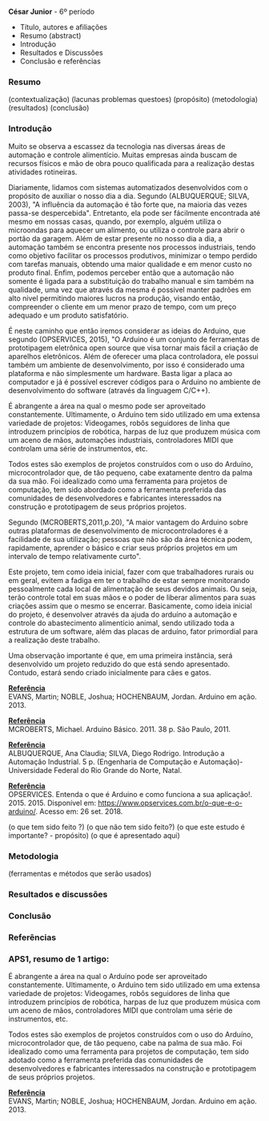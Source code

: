**César Junior**  - 6º período

- Título, autores e afiliações
- Resumo (abstract)
- Introdução
- Resultados e Discussões
- Conclusão e referências

### Resumo

(contextualização)
(lacunas problemas questoes)
(propósito)
(metodologia)
(resultados)
(conclusão)

### Introdução

Muito se observa a escassez da tecnologia nas diversas áreas de automação e controle alimentício. Muitas empresas ainda buscam de recursos físicos e mão de obra pouco qualificada para a realização destas atividades rotineiras.

Diariamente, lidamos com sistemas automatizados desenvolvidos com o propósito de auxiliar o nosso dia a dia. Segundo (ALBUQUERQUE; SILVA, 2003), "A influência da automação é tão forte que, na maioria das vezes passa-se despercebida". Entretanto, ela pode ser fácilmente encontrada até mesmo em nossas casas, quando, por exemplo, alguém utiliza o microondas para aquecer um alimento, ou utiliza o controle para abrir o portão da garagem. Além de estar presente no nosso dia a dia, a automação também se encontra presente nos processos industriais, tendo como objetivo facilitar os processos produtivos, minimizar o tempo perdido com tarefas manuais, obtendo uma maior qualidade e em menor custo no produto final. Enfim, podemos perceber então que a automação não somente é ligada para a substituição do trabalho manual e sim também na qualidade, uma vez que através da mesma é possivel manter padrões em alto nivel permitindo maiores lucros na produção, visando então, compreender o cliente em um menor prazo de tempo, com um preço adequado e um produto satisfatório. 

É neste caminho que então iremos considerar as ideias do Arduino, que segundo (OPSERVICES, 2015), "O Arduino é um conjunto de ferramentas de prototipagem eletrônica open source que visa tornar mais fácil a criação de aparelhos eletrônicos. Além de oferecer uma placa controladora, ele possui também um ambiente de desenvolvimento, por isso é considerado uma plataforma e não simplesmente um hardware. Basta ligar a placa ao computador e já é possível escrever códigos para o Arduino no ambiente de desenvolvimento do software (através da linguagem C/C++).

É abrangente a área na qual o mesmo pode ser aproveitado constantemente. Ultimamente, o Arduíno tem sido utilizado em uma extensa variedade de projetos: Videogames, robôs seguidores de linha que introduzem princípios de robótica, harpas de luz que produzem música com um aceno de mãos, automações industriais, controladores MIDI que controlam uma série de instrumentos, etc.

Todos estes são exemplos de projetos construídos com o uso do Arduíno, microcontrolador que, de tão pequeno, cabe exatamente dentro da palma da sua mão. Foi idealizado como uma ferramenta para projetos de computação, tem sido abordado como a ferramenta preferida das comunidades de desenvolvedores e fabricantes interessados na construção e prototipagem de seus próprios projetos. 

Segundo (MCROBERTS,2011,p.20), "A maior vantagem do Arduino sobre outras plataformas de desenvolvimento de
microcontroladores é a facilidade de sua utilização; pessoas que não são da área
técnica podem, rapidamente, aprender o básico e criar seus próprios projetos em
um intervalo de tempo relativamente curto".

Este projeto, tem como ideia inicial, fazer com que trabalhadores rurais ou em geral, evitem a fadiga em ter o trabalho de estar sempre monitorando pessoalmente cada local de alimentação de seus devidos animais. Ou seja, terão controle total em suas mãos e o poder de liberar alimentos para suas criações assim que o mesmo se encerrar. Basicamente, como ideia inicial do projeto, é desenvolver através da ajuda do arduíno a automação e controle do abastecimento alimentício animal, sendo utilizado toda a estrutura de um software, além das placas de arduíno, fator primordial para a realização deste trabalho.

Uma observação importante é que, em uma primeira instância, será desenvolvido um projeto reduzido do que está sendo apresentado. Contudo, estará sendo criado inicialmente para cães e gatos.


[**Referência**](https://books.google.com.br/books?hl=pt-BR&lr=&id=tig0CgAAQBAJ&oi=fnd&pg=PA8&dq=sensores+arduino&ots=mRivfj5t2P&sig=EmPkJ0QxLW_g6qIvoM20i_-naQg#v=onepage&q&f=false)</br>
EVANS, Martin; NOBLE, Joshua; HOCHENBAUM, Jordan. Arduino em ação. 2013.

[**Referência**](http://dvillela.dlinkddns.com:4000/apostilas/arduino.pdf)</br>
MCROBERTS, Michael. Arduino Básico. 2011. 38 p. São Paulo, 2011.

[**Referência**](https://www.dca.ufrn.br/~affonso/FTP/DCA447/trabalho1/trabalho1_9.pdf)</br>
ALBUQUERQUE, Ana Claudia; SILVA, Diego Rodrigo. Introdução a Automação Industrial. 5 p. (Engenharia de Computação e Automação)- Universidade Federal do Rio Grande do Norte, Natal.

[**Referência**](https://www.opservices.com.br/o-que-e-o-arduino/)</br>
OPSERVICES. Entenda o que é Arduino e como funciona a sua aplicação!. 2015. 2015. Disponível em: <https://www.opservices.com.br/o-que-e-o-arduino/>. Acesso em: 26 set. 2018.






(o que tem sido feito ?)
(o que não tem sido feito?)
(o que este estudo é importante? - propósito)
(o que é apresentado aqui)

### Metodologia

(ferramentas e métodos que serão usados)

### Resultados e discussões

### Conclusão

### Referências

### APS1, resumo de 1 artigo:

É abrangente a área na qual o Arduíno pode ser aproveitado constantemente. Ultimamente, o Arduíno tem sido utilizado em uma extensa variedade de projetos: Videogames, robôs seguidores de linha que introduzem princípios de robótica, harpas de luz que produzem música com um aceno de mãos, controladores MIDI que controlam uma série de instrumentos, etc.

Todos estes são exemplos de projetos construídos com o uso do Arduíno, microcontrolador que, de tão pequeno, cabe na palma de sua mão. Foi idealizado como uma ferramenta para projetos de computação, tem sido adotado como a ferramenta preferida das comunidades de desenvolvedores e fabricantes interessados na construção e prototipagem de seus próprios projetos. 

[**Referência**](https://books.google.com.br/books?hl=pt-BR&lr=&id=tig0CgAAQBAJ&oi=fnd&pg=PA8&dq=sensores+arduino&ots=mRivfj5t2P&sig=EmPkJ0QxLW_g6qIvoM20i_-naQg#v=onepage&q&f=false)</br>
EVANS, Martin; NOBLE, Joshua; HOCHENBAUM, Jordan. Arduino em ação. 2013.


